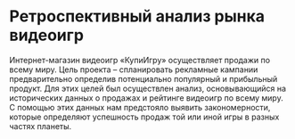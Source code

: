# Ретроспективный анализ рынка видеоигр

Интернет-магазин видеоигр «КупиИгру» осуществляет продажи по всему миру. Цель проекта – спланировать рекламные кампании предварительно определив потенциально популярный и прибыльный продукт.
Для этих целей был осуществлен анализ, основывающийся на исторических данных о продажах и рейтинге видеоигр по всему миру. С помощью этих данных нам предстояло выявить закономерности, которые определяют успешность продаж той или иной игры в разных частях планеты. 

